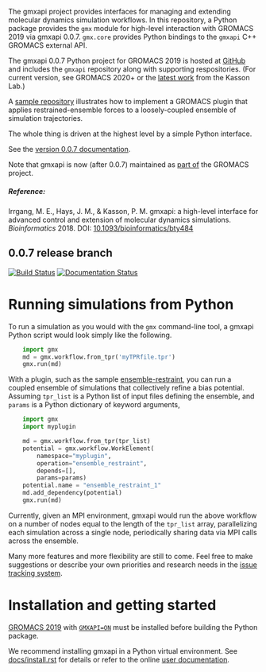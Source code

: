 The gmxapi project provides interfaces for managing and extending molecular
dynamics simulation workflows. In this repository, a Python package provides the 
`gmx` module for high-level interaction with GROMACS 2019 via gmxapi 0.0.7.
`gmx.core` provides Python bindings to the `gmxapi` C++ GROMACS external API.

The gmxapi 0.0.7 Python project for GROMACS 2019 is hosted at
[GitHub](https://github.com/kassonlab/gmxapi/tree/release-0_0_7)
and includes the `gmxapi` repository along with supporting respositories.
(For current version, see GROMACS 2020+ or the
[latest work](https://github.com/kassonlab/gmxapi)
 from the Kasson Lab.)

A [sample repository](https://github.com/kassonlab/sample_restraint) illustrates
how to implement a GROMACS plugin that applies restrained-ensemble forces
to a loosely-coupled ensemble of simulation trajectories.

The whole thing is driven at the highest level by a simple Python interface.

See the [version 0.0.7 documentation](https://gmxapi.readthedocs.io/en/release-0_0_7/).

Note that gmxapi is now (after 0.0.7) maintained as
[part of](https://redmine.gromacs.org/projects/gromacs/repository/revisions/master/entry/python_packaging/README.md)
the GROMACS project.

##### Reference:
Irrgang, M. E., Hays, J. M., & Kasson, P. M.
gmxapi: a high-level interface for advanced control and extension of molecular dynamics simulations.
_Bioinformatics_ 2018.
DOI: [10.1093/bioinformatics/bty484](https://doi.org/10.1093/bioinformatics/bty484)

## 0.0.7 release branch
[![Build Status](https://travis-ci.org/kassonlab/gmxapi.svg?branch=release-0_0_7)](https://travis-ci.org/kassonlab/gmxapi)
[![Documentation Status](https://readthedocs.org/projects/gmxapi/badge/?version=release-0_0_7)](https://gmxapi.readthedocs.io/en/release-0_0_7/?badge=release-0_0_7)

# Running simulations from Python

To run a simulation as you would with the `gmx` command-line tool, a gmxapi
Python script would look simply like the following.

```py
    import gmx
    md = gmx.workflow.from_tpr('myTPRfile.tpr')
    gmx.run(md)
```

With a plugin, such as the sample [ensemble-restraint](https://github.com/kassonlab/sample_restraint), you can
run a coupled ensemble of simulations that collectively refine a bias potential.
Assuming `tpr_list` is a Python list of input files defining the ensemble, and
`params` is a Python dictionary of keyword arguments,

```py
    import gmx
    import myplugin

    md = gmx.workflow.from_tpr(tpr_list)
    potential = gmx.workflow.WorkElement(
        namespace="myplugin",
        operation="ensemble_restraint",
        depends=[],
        params=params)
    potential.name = "ensemble_restraint_1"
    md.add_dependency(potential)
	gmx.run(md)
```

Currently, given an MPI environment, gmxapi would run the above workflow on a
number of nodes equal to the length of the `tpr_list` array, parallelizing each
simulation across a single node, periodically sharing data via MPI calls across
the ensemble.

Many more features and more flexibility are still to come. Feel free to make
suggestions or describe your own  priorities and research needs in the 
[issue tracking system](https://github.com/kassonlab/gmxapi/issues).

# Installation and getting started

[GROMACS 2019](http://manual.gromacs.org/documentation/2019-current/download.html) with
[`GMXAPI=ON`](http://manual.gromacs.org/2019-current/install-guide/index.html#gmxapi-external-api) 
must be installed before building the Python package.

We recommend installing gmxapi in a Python virtual environment. See [docs/install.rst](docs/install.rst) for details
or refer to the online [user documentation](http://gmxapi.readthedocs.io/).
